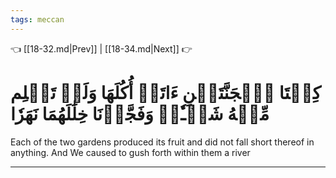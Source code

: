 ```yaml
---
tags: meccan
---
```


👈 [[18-32.md|Prev]] | [[18-34.md|Next]] 👉

# كِلۡتَا ٱلۡجَنَّتَيۡنِ ءَاتَتۡ أُكُلَهَا وَلَمۡ تَظۡلِم مِّنۡهُ شَيۡـٔٗاۚ وَفَجَّرۡنَا خِلَٰلَهُمَا نَهَرٗا

Each of the two gardens produced its fruit and did not fall short thereof in anything. And We caused to gush forth within them a river

---

